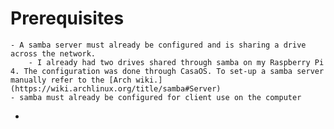 # Prerequisites
	- A samba server must already be configured and is sharing a drive across the network.
		- I already had two drives shared through samba on my Raspberry Pi 4. The configuration was done through CasaOS. To set-up a samba server manually refer to the [Arch wiki.](https://wiki.archlinux.org/title/samba#Server)
	- samba must already be configured for client use on the computer
-